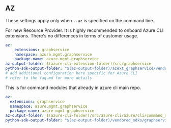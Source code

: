 ## AZ

These settings apply only when `--az` is specified on the command line.

For new Resource Provider. It is highly recommended to onboard Azure CLI extensions. There's no differences in terms of customer usage. 

``` yaml $(az) && $(target-mode) != 'core'
az:
    extensions: graphservice
    namespace: azure.mgmt.graphservice
    package-name: azure-mgmt-graphservice
az-output-folder: $(azure-cli-extension-folder)/src/graphservice
python-sdk-output-folder: "$(az-output-folder)/azext_graphservice/vendored_sdks/graphservice"
# add additional configuration here specific for Azure CLI
# refer to the faq.md for more details
```



This is for command modules that already in azure cli main repo. 
``` yaml $(az) && $(target-mode) == 'core'
az:
  extensions: graphservice
  namespace: azure.mgmt.graphservice
  package-name: azure-mgmt-graphservice
az-output-folder: $(azure-cli-folder)/src/azure-cli/azure/cli/command_modules/graphservice
python-sdk-output-folder: "$(az-output-folder)/vendored_sdks/graphservice"
``` 